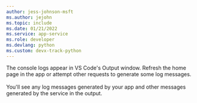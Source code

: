 ```yaml
---
author: jess-johnson-msft
ms.author: jejohn
ms.topic: include
ms.date: 01/21/2022
ms.service: app-service
ms.role: developer
ms.devlang: python
ms.custom: devx-track-python
---
```

The console logs appear in VS Code's Output window. Refresh the home page in the app or attempt other requests to generate some log messages.<br>
<br>
You'll see any log messages generated by your app and other messages generated by the service in the output.